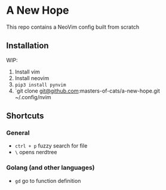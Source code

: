 # A New Hope
This repo contains a NeoVim config built from scratch

## Installation
WIP:
1. Install vim
2. Install neovim
3. `pip3 install pynvim`
4. `git clone git@github.com:masters-of-cats/a-new-hope.git ~/.config/nvim

## Shortcuts

### General
- `ctrl + p` fuzzy search for file
- `\` opens nerdtree

### Golang (and other languages)
- `gd` go to function definition
